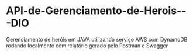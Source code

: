 # API-de-Gerenciamento-de-Herois---DIO
Gerenciamento de heróis em JAVA utilizando serviço AWS com DynamoDB rodando localmente com relatório gerado pelo Postman e Swagger 
